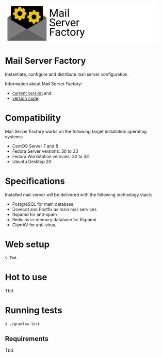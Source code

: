 ![](Logo.png)

# Mail Server Factory

Instantiate, configure and distribute mail server configuration.

Information about Mail Server Factory: 

- [current version](./version.txt) and
- [version code](./version_code.txt).

# Compatibility

Mail Server Factory works on the following target installation operating systems:

- CentOS Server 7 and 8
- Fedora Server versions: 30 to 33
- Fedora Workstation versions: 30 to 33
- Ubuntu Desktop 20

# Specifications

Installed mail server will be delivered with the following technology stack:

- PostgreSQL for main database
- Dovecot and Postfix as main mail services
- Rspamd for anti-spam
- Redis as in-memory database for Rspamd
- ClamAV for anti-virus.

# Web setup

```
$ Tbd.
```

# Hot to use

Tbd.

# Running tests

```
$ ./gradlew test
```

## Requirements

Tbd.